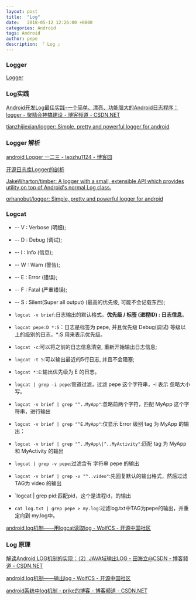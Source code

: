 ```yaml
---
layout: post
title:  "Log"
date:   2018-05-12 12:26:00 +0800
categories: Android
tags: Android
author: pepe
description: 『 Log 』
---
```


### Logger

[Logger](https://494778200pepe.github.io/android/2018/05/12/Logger.html)

### Log实践

[Android开发Log最佳实践-一个简单、漂亮、功能强大的Android日志程序：logger - 聚精会神搞建设 - 博客频道 - CSDN.NET](http://blog.csdn.net/wangshihui512/article/details/51042704)

[tianzhijiexian/logger: Simple, pretty and powerful logger for android](https://github.com/tianzhijiexian/logger)

### Logger 解析

[android Logger 一二三 - laozhu1124 - 博客园](http://www.cnblogs.com/manuosex/p/3592636.html)

[开源日志库Logger的剖析](http://mp.weixin.qq.com/s?__biz=MzAxMTI4MTkwNQ==&mid=2650821090&idx=1&sn=c4158dbb9691c3fbaf2dcb23348d954f&chksm=80b7857cb7c00c6a1c5f0e3290777e9fff21811ba8c42449426656cada8802f79d48c319aeaa&scene=1&srcid=0921slE857Knxk12TJ4Q6b2x#rd)

[JakeWharton/timber: A logger with a small, extensible API which provides utility on top of Android's normal Log class.](https://github.com/JakeWharton/timber)

[orhanobut/logger: Simple, pretty and powerful logger for android](https://github.com/orhanobut/logger)

### Logcat
 
* -- V : Verbose (明细);
* -- D : Debug (调试);
* -- I : Info (信息);
* -- W : Warn (警告);
* -- E : Error (错误);
* -- F : Fatal (严重错误);
* -- S : Silent(Super all output) (最高的优先级, 可能不会记载东西);

* `logcat -v brief`:日志输出的默认格式，**优先级 / 标签 (进程ID) : 日志信息**。
* `logcat pepe:D *:S`：日志是标签为 pepe, 并且优先级 Debug(调试) 等级以上的级别的日志，*:S 用来表示优先级。
* `logcat -c`:可以将之前的日志信息清空, 重新开始输出日志信息;
* `logcat -t 5`:可以输出最近的5行日志, 并且不会阻塞;
* `logcat *:E`:输出优先级为 E 的日志。

* `logcat | grep -i pepe`:管道过滤，过滤 pepe 这个字符串，-i 表示 忽略大小写。
* `logcat -v brief | grep "^..MyApp"`:忽略前两个字符，匹配 MyApp 这个字符串，进行输出
* `logcat -v brief | grep "^E.MyApp"`:仅显示 Error 级别 tag 为 MyApp 的输出：
* `logcat -v brief | grep "^..MyApp\|^..MyActivity"`:匹配 tag 为 MyApp 和 MyActivity 的输出

* `logcat | grep -v pepe`:过滤含有 字符串 pepe 的输出
* `logcat -v brief | grep -v "^..video"`:先回复默认的输出格式，然后过滤TAG为 video 的输出

* `logcat | grep pid:匹配pid，这个是进程id，的输出

* `cat log.txt | grep pepe > my.log`:过滤log.txt中TAG为pepe的输出，并重定向到 my.log中。



[android log机制——用logcat读取log - WolfCS - 开源中国社区](https://my.oschina.net/wolfcs/blog/165639)

### Log 原理

[解读Android LOG机制的实现：（2）JAVA域输出LOG - 田海立@CSDN - 博客频道 - CSDN.NET](http://blog.csdn.net/thl789/article/details/6629914)

[android log机制——输出log - WolfCS - 开源中国社区](https://my.oschina.net/wolfcs/blog/164624)

[android系统中log机制 - prike的博客 - 博客频道 - CSDN.NET](http://blog.csdn.net/prike/article/details/50214973)
























